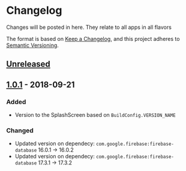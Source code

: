 # Changelog
Changes will be posted in here. They relate to all apps in all flavors

The format is based on [Keep a Changelog](https://keepachangelog.com/en/1.0.0/),
and this project adheres to [Semantic Versioning](https://semver.org/spec/v2.0.0.html).

## [Unreleased]

## [1.0.1] - 2018-09-21

### Added

- Version to the SplashScreen based on `BuildConfig.VERSION_NAME`

### Changed

- Updated version on dependecy: `com.google.firebase:firebase-database` 16.0.1 -> 16.0.2
- Updated version on dependecy: `com.google.firebase:firebase-database` 17.3.1 -> 17.3.2


[Unreleased]: https://github.com/GDLDevComms/DevComms/compare/v1.0.1...HEAD
[1.0.1]: https://github.com/GDLDevComms/DevComms/compare/v1.0.1...v1.0.0